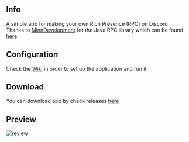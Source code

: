 ## Info 
A simple app for making your own Rich Presence (RPC) on Discord<br>
Thanks to [MinnDevelopment](https://github.com/MinnDevelopment) for the Java RPC library which can be found [here](https://github.com/MinnDevelopment/java-discord-rpc/)

## Configuration
Check the [Wiki](https://github.com/Bumbleboss/Custom-RPC-Java/wiki/Using-the-Application) in order to set up the application and run it

## Download 
You can download app by check releases [here](https://github.com/Bumbleboss/custom-rpc-java/releases) 

## Preview
![review](https://i.imgur.com/WArQEvH.png)
